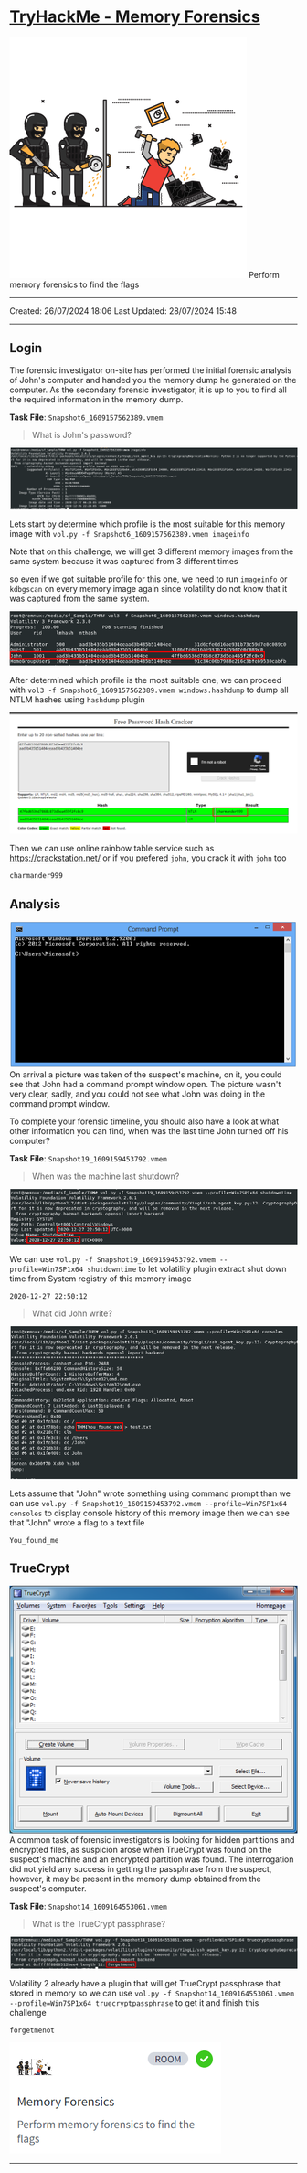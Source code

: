 # [TryHackMe - Memory Forensics](https://tryhackme.com/r/room/memoryforensics)
![9e88f0ba74f7beee1dec1fe736fee46d.png](/_resources/9e88f0ba74f7beee1dec1fe736fee46d.png)
Perform memory forensics to find the flags
***
Created: 26/07/2024 18:06
Last Updated: 28/07/2024 15:48
***
## Login
The forensic investigator on-site has performed the initial forensic analysis of John's computer and handed you the memory dump he generated on the computer. As the secondary forensic investigator, it is up to you to find all the required information in the memory dump.

**Task File**: `Snapshot6_1609157562389.vmem`

>What is John's password?

![8265bf2802de2c96099194bf02c6f5a0.png](/_resources/8265bf2802de2c96099194bf02c6f5a0.png)

Lets start by determine which profile is the most suitable for this memory image with `vol.py -f Snapshot6_1609157562389.vmem imageinfo`

Note that on this challenge, we will get 3 different memory images from the same system because it was captured from 3 different times 

so even if we got suitable profile for this one, we need to run `imageinfo` or `kdbgscan` on every memory image again since volatility do not know that it was captured from the same system.

![df5821952e2748dfa7e180ca73b1d749.png](/_resources/df5821952e2748dfa7e180ca73b1d749.png)

After determined which profile is the most suitable one, we can proceed with `vol3 -f Snapshot6_1609157562389.vmem windows.hashdump` to dump all NTLM hashes using `hashdump` plugin

![da05b9a4561fa5f7ce169e0771808def.png](/_resources/da05b9a4561fa5f7ce169e0771808def.png)

Then we can use online rainbow table service such as https://crackstation.net/ or if you prefered `john`, you crack it with `john` too

```
charmander999
```

## Analysis
![f48374de036a02f216c017ca73dad664.png](/_resources/f48374de036a02f216c017ca73dad664.png)
On arrival a picture was taken of the suspect's machine, on it, you could see that John had a command prompt window open. The picture wasn't very clear, sadly, and you could not see what John was doing in the command prompt window.

To complete your forensic timeline, you should also have a look at what other information you can find, when was the last time John turned off his computer?

**Task File**: `Snapshot19_1609159453792.vmem`

>When was the machine last shutdown?

![e5d8d080bab36eab4ee2eb1e59498342.png](/_resources/e5d8d080bab36eab4ee2eb1e59498342.png)

We can use `vol.py -f Snapshot19_1609159453792.vmem --profile=Win7SP1x64 shutdowntime` to let volatility plugin extract shut down time from System registry of this memory image

```
2020-12-27 22:50:12
```

>What did John write?

![4273594c9d2bbf8eae1fbfd1380d7a08.png](/_resources/4273594c9d2bbf8eae1fbfd1380d7a08.png)

Lets assume that "John" wrote something using command prompt than we can use `vol.py -f Snapshot19_1609159453792.vmem --profile=Win7SP1x64 consoles` to display console history of this memory image then we can see that "John" wrote a flag to a text file

```
You_found_me
```

## TrueCrypt
![3b5a7bc990da8594fd6541067d7612d0.png](/_resources/3b5a7bc990da8594fd6541067d7612d0.png)
A common task of forensic investigators is looking for hidden partitions and encrypted files, as suspicion arose when TrueCrypt was found on the suspect's machine and an encrypted partition was found. The interrogation did not yield any success in getting the passphrase from the suspect, however, it may be present in the memory dump obtained from the suspect's computer.

**Task File**: `Snapshot14_1609164553061.vmem`

>What is the TrueCrypt passphrase?

![c994c3d6807a2a00d943c7f86b9989c9.png](/_resources/c994c3d6807a2a00d943c7f86b9989c9.png)

Volatility 2 already have a plugin that will get TrueCrypt passphrase that stored in memory so we can use `vol.py -f Snapshot14_1609164553061.vmem --profile=Win7SP1x64 truecryptpassphrase` to get it and finish this challenge

```
forgetmenot
```

![0695d1037121c42460459d5e35694f2f.png](/_resources/0695d1037121c42460459d5e35694f2f.png)
***